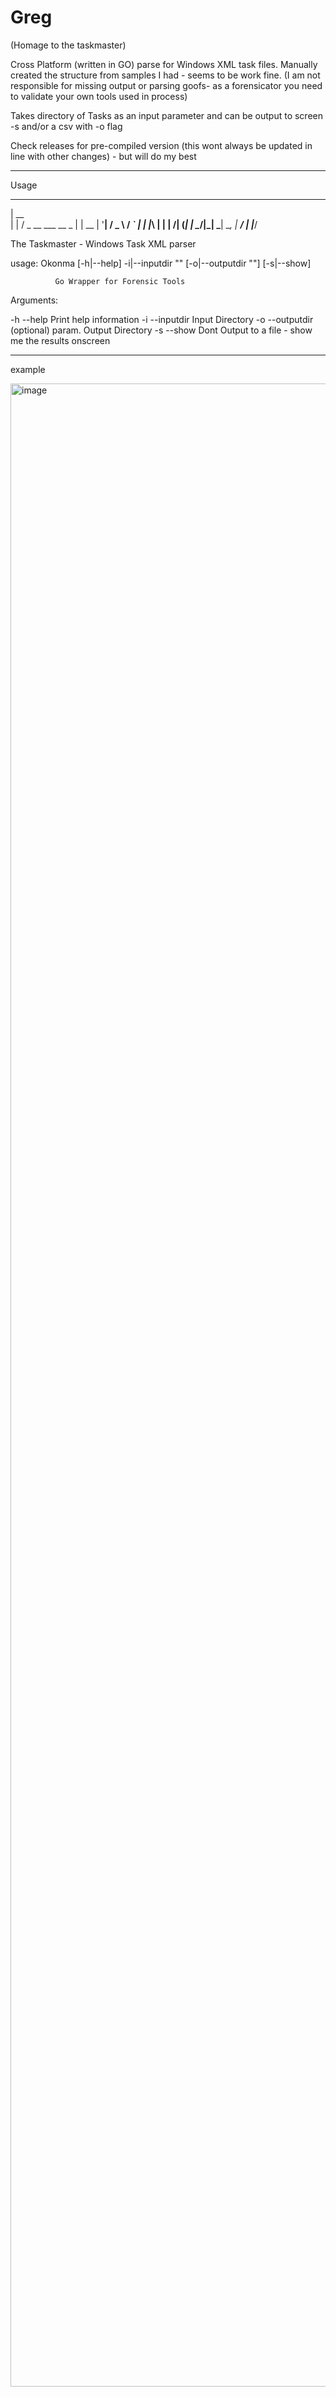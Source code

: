 # Greg
(Homage to the taskmaster)

Cross Platform (written in GO) parse for Windows XML task files.  Manually created the structure from samples I had - seems to be work fine. (I am not responsible for missing output or parsing goofs- as a forensicator you need to validate your own tools used in process)

Takes directory of Tasks as an input parameter and can be output to screen -s and/or a csv with -o flag

Check releases for pre-compiled version (this wont always be updated in line with other changes) - but will do my best

-----------

Usage

 _____
|  __ \
| |  \/ _ __   ___   __ _
| | __ | '__| / _ \ / _` |
| |_\ \| |   |  __/| (_| |
 \____/|_|    \___| \__, |
                     __/ |
                    |___/

The Taskmaster - Windows Task XML parser

usage: Okonma [-h|--help] -i|--inputdir "<value>" [-o|--outputdir "<value>"]
              [-s|--show]

              Go Wrapper for Forensic Tools

Arguments:

  -h  --help       Print help information
  -i  --inputdir   Input Directory
  -o  --outputdir  (optional) param. Output Directory
  -s  --show       Dont Output to a file - show me the results onscreen
  
----

example

<img width="3205" alt="image" src="https://user-images.githubusercontent.com/22748755/205974950-c9cad41a-03e8-4aea-aa8f-c978002cdb6c.png">


